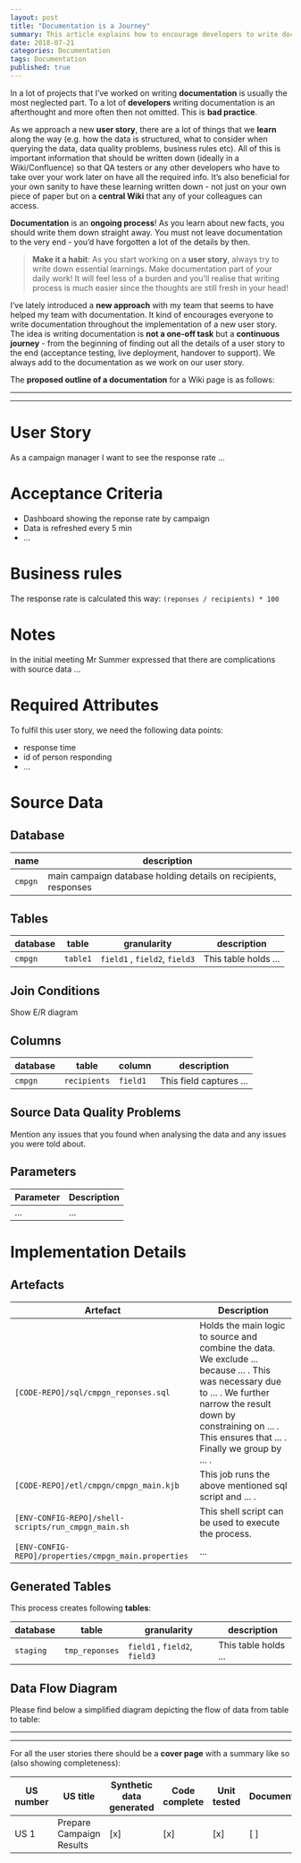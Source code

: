 ```yaml
---
layout: post
title: "Documentation is a Journey"
summary: This article explains how to encourage developers to write documentation
date: 2018-07-21
categories: Documentation
tags: Documentation
published: true
---
```


In a lot of projects that I’ve worked on writing **documentation** is usually the most neglected part. To a lot of **developers** writing documentation is an afterthought and more often then not omitted. This is **bad practice**. 

As we approach a new **user story**, there are a lot of things that we **learn** along the way (e.g. how the data is structured, what to consider when querying the data, data quality problems, business rules etc). All of this is important information that should be written down (ideally in a Wiki/Confluence) so that QA testers or any other developers who have to take over your work later on have all the required info. It’s also beneficial for your own sanity to have these learning written down - not just on your own piece of paper but on a **central Wiki** that any of your colleagues can access.

**Documentation** is an **ongoing process**! As you learn about new facts, you should write them down straight away. You must not leave documentation to the very end - you’d have forgotten a lot of the details by then. 

> **Make it a habit**: As you start working on a **user story**, always try to write down essential learnings. Make documentation part of your daily work! It will feel less of a burden and you'll realise that writing process is much easier since the thoughts are still fresh in your head!

I’ve lately introduced a **new approach** with my team that seems to have helped my team with documentation. It kind of encourages everyone to write documentation throughout the implementation of a new user story. The idea is writing documentation is **not a one-off task** but a **continuous journey** - from the beginning of finding out all the details of a user story to the end (acceptance testing, live deployment, handover to support). We always add to the documentation as we work on our user story.

The **proposed outline of a documentation** for a Wiki page is as follows:

--------------
--------------

# User Story

As a campaign manager I want to see the response rate ...

# Acceptance Criteria

- Dashboard showing the reponse rate by campaign
- Data is refreshed every 5 min
- ...

# Business rules

The response rate is calculated this way: `(reponses / recipients) * 100`

# Notes

In the initial meeting Mr Summer expressed that there are complications with source data ...

# Required Attributes

To fulfil this user story, we need the following data points:

- response time
- id of person responding
- ...

# Source Data

## Database

| name         | description
| ------------ |------------------
| `cmpgn`      | main campaign database holding details on recipients, responses 

## Tables

| database |   table        | granularity | description
| -------- | -------------- |--------------|--------------
| `cmpgn`  |   `table1` | `field1` , `field2`, `field3` | This table holds ...

## Join Conditions

Show E/R diagram

## Columns

| database |   table        | column | description
| -------- | -------------- |--------------|--------------
| `cmpgn`  |   `recipients` | `field1`  | This field captures ...  

## Source Data Quality Problems

Mention any issues that you found when analysing the data and any issues you were told about.

## Parameters


| Parameter | Description
|-----------|-------------
| ... | ...

# Implementation Details

## Artefacts

| Artefact | Description
|----------|------------------
| `[CODE-REPO]/sql/cmpgn_reponses.sql` | Holds the main logic to source and combine the data. We exclude ... because ... . This was necessary due to ... . We further narrow the result down by constraining on ... . This ensures that ... . Finally we group by ... .
| `[CODE-REPO]/etl/cmpgn/cmpgn_main.kjb` | This job runs the above mentioned sql script and ... .
| `[ENV-CONFIG-REPO]/shell-scripts/run_cmpgn_main.sh` | This shell script can be used to execute the process.
| `[ENV-CONFIG-REPO]/properties/cmpgn_main.properties` | ...

## Generated Tables

This process creates following **tables**:

| database |   table        | granularity | description
| -------- | -------------- |--------------|--------------
| `staging`  |   `tmp_reponses`  | `field1` , `field2`, `field3` | This table holds ...

## Data Flow Diagram

Please find below a simplified diagram depicting the flow of data from table to table:



--------------
--------------

For all the user stories there should be a **cover page** with a summary like so (also showing completeness):

| US number | US title | Synthetic data generated | Code complete | Unit tested | Documented | Peer reviewed | QA’d |
|--------------|--------------|--------------|--------------|--------------|--------------|--------------|--------------|
| US 1 | Prepare Campaign Results | [x] | [x] | [x] | [ ] | [ ] | [ ] | [ ] 


